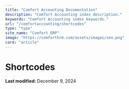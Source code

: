 ```yaml
---
title: "Comfort Accounting Documentation"
description: "Comfort Accounting index description."
keywords: "Comfort Accounting index keywords."
url: "/comfortaccounting/shortcodes"
type: "type"
site_name: "Comfort ERP"
image: "https://comforthrm.com/assets/images/seo.png"
card: "article"
---
```

# Shortcodes


**Last modified:** December 9, 2024